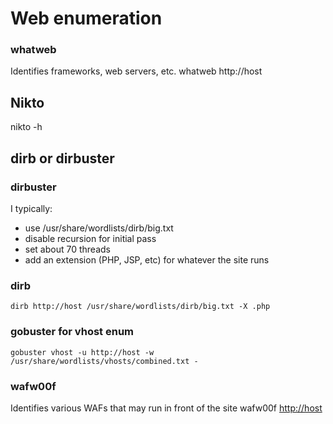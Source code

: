 # Web enumeration

### whatweb
Identifies frameworks, web servers, etc.
  whatweb http://host

## Nikto
  nikto -h <host or IP>

## dirb or dirbuster

### dirbuster
I typically:
* use /usr/share/wordlists/dirb/big.txt
* disable recursion for initial pass
* set about 70 threads
* add an extension (PHP, JSP, etc) for whatever the site runs

### dirb

    dirb http://host /usr/share/wordlists/dirb/big.txt -X .php
### gobuster for vhost enum
    gobuster vhost -u http://host -w /usr/share/wordlists/vhosts/combined.txt -
  
### wafw00f
Identifies various WAFs that may run in front of the site
    wafw00f <http://host>
  
